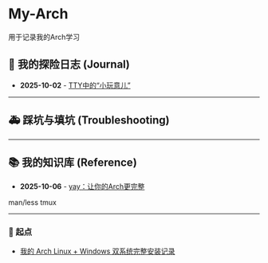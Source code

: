 # My-Arch
用于记录我的Arch学习


## 📜 我的探险日志 (Journal)

+ **2025-10-02** - [TTY中的“小玩意儿”](./journal/TTY中的“小玩意儿”.md)


---

## 🚑 踩坑与填坑 (Troubleshooting)



---

## 📚 我的知识库 (Reference)

+ **2025-10-06** - [yay：让你的Arch更完整](./reference/yay：让你的Arch更完整.md)

man/less tmux


---

### 📖 起点

* [我的 Arch Linux + Windows 双系统完整安装记录](./INSTALLATION.md)
